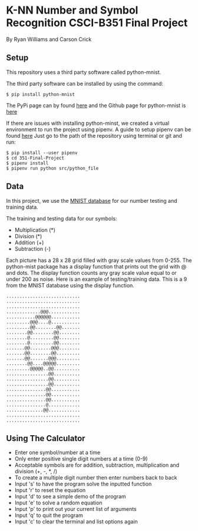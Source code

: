 # **K-NN Number and Symbol Recognition CSCI-B351 Final Project**
By Ryan Williams and Carson Crick

## **Setup**
This repository uses a third party software called python-mnist.

The third party software can be installed by using the command:
```shell
$ pip install python-mnist
```

The PyPi page can by found [here][1] and the Github page for python-mnist is [here][2]

If there are issues with installing python-minst, we created a virtual environment to run the project using pipenv.
A guide to setup pipenv can be found [here][3]
Just go to the path of the repository using terminal or git and run:
```shell
$ pip install --user pipenv
$ cd 351-Final-Project
$ pipenv install
$ pipenv run python src/python_file
```

## **Data**
In this project, we use the [MNIST database][4] for our number testing and training data.

The training and testing data for our symbols:

* Multiplication (*)
* Division (*)
* Addition (+)
* Subtraction (-)

Each picture has a 28 x 28 grid filled with gray scale values from 0-255.
The python-mist package has a display function that prints out the grid with @ and dots.
The display function counts any gray scale value equal to or under 200 as noise.
Here is an example of testing/training data. This is a 9 from the MNIST database using the display function.

```shell
............................
............................
............................
.............@@@............
...........@@@@@@...........
.........@@@....@...........
.........@@........@@.......
........@@........@@........
........@.........@@........
........@.........@@........
.......@@........@@@........
.......@@........@@.........
.......@@.......@@@.........
........@@....@@@@@.........
.........@@@@@..@@..........
................@@..........
................@@..........
................@@..........
...............@@...........
...............@@...........
...............@@...........
...............@............
..............@@............
............................
............................
```

## **Using The Calculator**

* Enter one symbol/number at a time
* Only enter positive single digit numbers at a time (0-9)
* Acceptable symbols are for addition, subtraction, multiplication and division (+, -, *, /)
* To create a multiple digit number then enter numbers back to back
* Input 's' to have the program solve the inputted function
* Input 'r' to reset the equation
* Input 'd' to see a simple demo of the program
* Input 'e' to solve a random equation
* Input 'p' to print out your current list of arguments
* Input 'q' to quit the program
* Input 'c' to clear the terminal and list options again



[1]: https://pypi.org/project/python-mnist/

[2]: https://github.com/sorki/python-mnist

[3]: https://packaging.python.org/tutorials/managing-dependencies/

[4]: http://yann.lecun.com/exdb/mnist/
